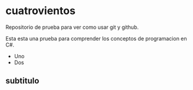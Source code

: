 # cuatrovientos
Repositorio de prueba para ver como usar git y github.

Esta esta una prueba para comprender los conceptos de programacion en C#.

- Uno
- Dos

## subtitulo